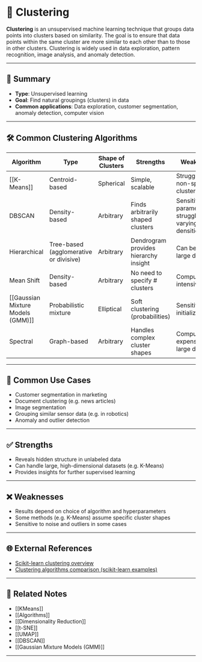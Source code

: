 # 🔎 Clustering

**Clustering** is an unsupervised machine learning technique that groups data points into clusters based on similarity. The goal is to ensure that data points within the same cluster are more similar to each other than to those in other clusters. Clustering is widely used in data exploration, pattern recognition, image analysis, and anomaly detection.

---

## 🧠 Summary

- **Type**: Unsupervised learning
- **Goal**: Find natural groupings (clusters) in data
- **Common applications**: Data exploration, customer segmentation, anomaly detection, computer vision

---

## 🛠️ Common Clustering Algorithms

| Algorithm        | Type                  | Shape of Clusters | Strengths                             | Weaknesses                          |
|------------------|-----------------------|------------------|---------------------------------------|--------------------------------------|
| [[K-Means]]       | Centroid-based         | Spherical         | Simple, scalable                     | Struggles with non-spherical clusters |
| DBSCAN           | Density-based          | Arbitrary         | Finds arbitrarily shaped clusters     | Sensitive to parameters, struggles with varying densities |
| Hierarchical     | Tree-based (agglomerative or divisive) | Arbitrary         | Dendrogram provides hierarchy insight | Can be slow on large datasets       |
| Mean Shift       | Density-based          | Arbitrary         | No need to specify # clusters         | Computationally intensive           |
| [[Gaussian Mixture Models (GMM)]] | Probabilistic mixture | Elliptical        | Soft clustering (probabilities)       | Sensitive to initialization         |
| Spectral         | Graph-based            | Arbitrary         | Handles complex cluster shapes        | Computationally expensive for large data |

---

## 🎯 Common Use Cases

- Customer segmentation in marketing
- Document clustering (e.g. news articles)
- Image segmentation
- Grouping similar sensor data (e.g. in robotics)
- Anomaly and outlier detection

---

## ✅ Strengths

- Reveals hidden structure in unlabeled data
- Can handle large, high-dimensional datasets (e.g. K-Means)
- Provides insights for further supervised learning

---

## ❌ Weaknesses

- Results depend on choice of algorithm and hyperparameters
- Some methods (e.g. K-Means) assume specific cluster shapes
- Sensitive to noise and outliers in some cases

---

## 🌐 External References

- [Scikit-learn clustering overview](https://scikit-learn.org/stable/modules/clustering.html)
- [Clustering algorithms comparison (scikit-learn examples)](https://scikit-learn.org/stable/auto_examples/cluster/plot_cluster_comparison.html)

---

## 🔗 Related Notes

- [[KMeans]]
- [[Algorithms]]
- [[Dimensionality Reduction]]
- [[t-SNE]]
- [[UMAP]]
- [[DBSCAN]]
- [[Gaussian Mixture Models (GMM)]]

---
